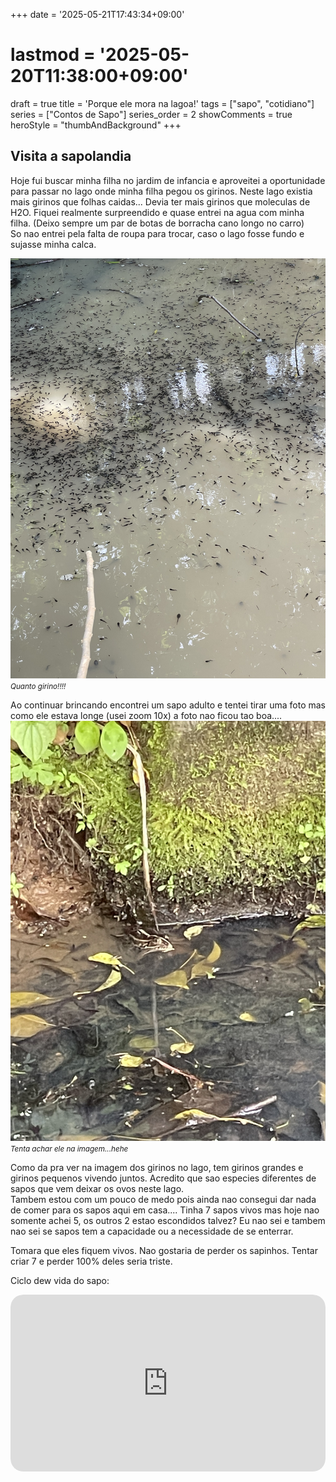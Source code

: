+++
date = '2025-05-21T17:43:34+09:00'
# lastmod = '2025-05-20T11:38:00+09:00'
draft = true
title = 'Porque ele mora na lagoa!'
tags = ["sapo", "cotidiano"]
series = ["Contos de Sapo"]
series_order = 2
showComments = true
heroStyle = "thumbAndBackground"
+++

## Visita a sapolandia

Hoje fui buscar minha filha no jardim de infancia e aproveitei a oportunidade para passar no lago onde minha filha pegou os girinos. Neste lago existia mais girinos que folhas caidas... Devia ter mais girinos que moleculas de H2O. Fiquei realmente surpreendido e quase entrei na agua com minha filha. (Deixo sempre um par de botas de borracha cano longo no carro)<br>
So nao entrei pela falta de roupa para trocar, caso o lago fosse fundo e sujasse minha calca. 

![Lago cheio de girino](girinos_na_lagoa.jpg)
<small>*Quanto girino!!!!*</small>

Ao continuar brincando encontrei um sapo adulto e tentei tirar uma foto mas como ele estava longe (usei zoom 10x) a foto nao ficou tao boa....
![Sapo Cururu](sapo_adulto.jpg)
<small>*Tenta achar ele na imagem...hehe*</small>

Como da pra ver na imagem dos girinos no lago, tem girinos grandes e girinos pequenos vivendo juntos. Acredito que sao especies diferentes de sapos que vem deixar os ovos neste lago. <br>
Tambem estou com um pouco de medo pois ainda nao consegui dar nada de comer para os sapos aqui em casa.... Tinha 7 sapos vivos mas hoje nao somente achei 5, os outros 2 estao escondidos talvez? 
Eu nao sei e tambem nao sei se sapos tem a capacidade ou a necessidade de se enterrar. <br>

Tomara que eles fiquem vivos. Nao gostaria de perder os sapinhos. Tentar criar 7 e perder 100% deles seria triste. 

Ciclo dew vida do sapo:
<div style="position: relative; padding-bottom: 56.25%; height: 0; overflow: hidden; border-radius: 20px;">
  <iframe
    src="https://www.youtube.com/embed/QhAaEuMe39s?si=_rSgQOHq7aA3AOmZ"
    frameborder="0"
    allow="accelerometer; autoplay; clipboard-write; encrypted-media; gyroscope; picture-in-picture"
    allowfullscreen
    style="position: absolute; top: 0; left: 0; width: 100%; height: 100%; border-radius: 20px;">
  </iframe>
</div>